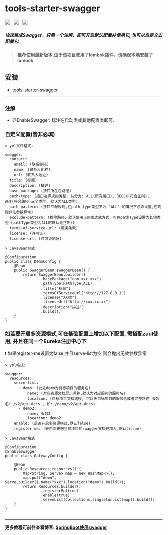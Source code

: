 # tools-starter-swagger
![](https://img.shields.io/badge/version-1.0.9-green.svg) &nbsp; 
![](https://img.shields.io/badge/author-Gjing-green.svg) &nbsp; 
![](https://img.shields.io/badge/builder-success-green.svg)   
##### 快速集成Swagger，只需一个注解，即可开启默认配置并使用它, 也可以自定义去配置它.
> **推荐使用最新版本,由于该项目使用了lombok插件，请确保本地安装了lombok**  
     
**安装**
---
* <a href="https://mvnrepository.com/artifact/cn.gjing/tools-starter-swagger/" title="swagger包">tools-starter-swagger</a>
---
### 注解
* @EnableSwagger: 标注在启动类或其他配置类即可.
### 自定义配置(皆非必填)
```
> yml文件格式: 

swagger:
  contact:
    email: (联系邮箱)
    name: (联系人昵称)
    url: (联系人地址)
  title: (标题)
  description: (描述)
  base-package: (接口所在包路径)
  path-type: (接口选择规则类型, 共分为: ALL(所有接口), REGEX(符合正则), ANT(符合路径)三个类型, 默认为ALL类型)
  path-pattern: (接口匹配规则,在path-type类型不为 "ALL" 的情况下必须设置,否则抛非法参数异常)
  exclude-pattern: (排除路径，默认使用正则表达式方式，可在pathType设置为其他类型（pathType类型为ALL时默认走正则）)
  terms-of-service-url: (服务条款)
  license: (许可证)
  license-url: (许可证地址)

> JavaBean方式:

@Configuration
public class DemoConfig {
    @Bean
    public SwaggerBean swaggerBean() {
        return SwaggerBean.builder()
                .basePackage("com.xxx.xxx")
                .pathType(PathType.ALL)
                .title("标题")
                .termsOfServiceUrl("http://127.0.0.1")
                .license("XXXX")
                .licenseUrl("http://xxx.xx.xx")
                .description("描述")
                .build();
    }
}     
```
### 如若要开启多资源模式,可在基础配置上增加以下配置, 需搭配zuul使用, 并且在同一个Eureka注册中心下
:exclamation: 如果register-me设置为false,并且serve-list为空,则会抛出无效参数异常
```
> yml格式:

swagger:
  resources:
    serve-list:
      - demo: (此处demo为目标项目的服务名)
          name: (对应资源文档展示昵称,默认为对应服务的服务名)
          location: (目标项目文档路径, 可以传目标项目的服务名或者完整路径 服务名+ /v2/api-docs , 如: /demo/v2/api-docs)
      - demo2:
          name: 服务2
          location: demo2   
    enable: (是否开启多资源模式,默认false)
    register-me: (是否需要把当前项目的swagger文档也加入,默认为true)
    
> JavaBean格式

@Configuration
@EnableSwagger
public class GatewayConfig {

    @Bean
    public Resources resources() {
        Map<String, Serve> map = new HashMap<>();
        map.put("demo", Serve.builder().name("xxx").location("demo").build());
        return Resources.builder()
                .registerMe(true)
                .enable(true)
                .serveList(Collections.singletonList(map)).build();
    }
}
    
```
---
**更多教程可前往查看博客: [SpringBoot使用swagger](https://yq.aliyun.com/articles/703133?spm=a2c4e.11155435.0.0.68153312Yeo5xN)**